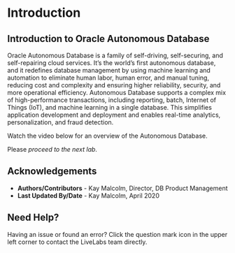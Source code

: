 # Introduction #

## **Introduction to Oracle Autonomous Database** ##

Oracle Autonomous Database is a family of self-driving, self-securing, and self-repairing cloud services. It’s the world’s first autonomous database, and it redefines database management by using machine learning and automation to eliminate human labor, human error, and manual tuning, reducing cost and complexity and ensuring higher reliability, security, and more operational efficiency. Autonomous Database supports a complex mix of high-performance transactions, including reporting, batch, Internet of Things (IoT), and machine learning in a single database. This simplifies application development and deployment and enables real-time analytics, personalization, and fraud detection.

Watch the video below for an overview of the Autonomous Database.

[](youtube:2HsVShulgx8)

Please *proceed to the next lab*.

## **Acknowledgements**

- **Authors/Contributors** - Kay Malcolm, Director, DB Product Management
- **Last Updated By/Date** - Kay Malcolm, April 2020

## Need Help?  
Having an issue or found an error?  Click the question mark icon in the upper left corner to contact the LiveLabs team directly.